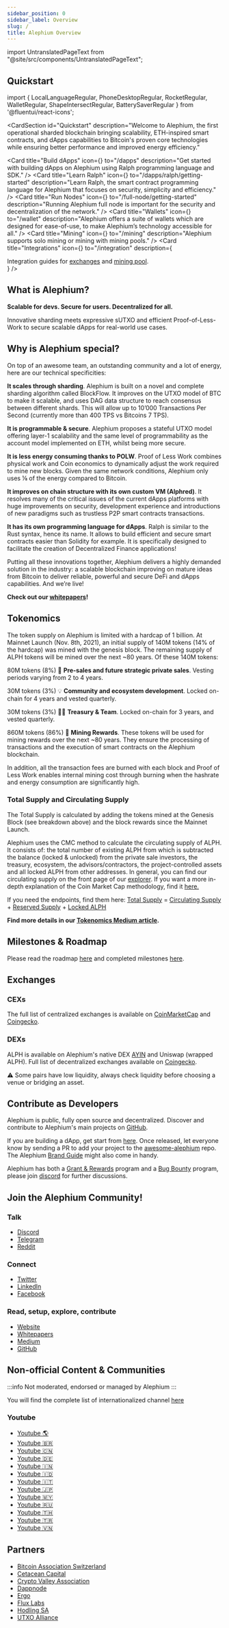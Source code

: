 ```yaml
---
sidebar_position: 0
sidebar_label: Overview
slug: /
title: Alephium Overview
---
```


import UntranslatedPageText from "@site/src/components/UntranslatedPageText";

<UntranslatedPageText />

## Quickstart
import {
  LocalLanguageRegular,
  PhoneDesktopRegular,
  RocketRegular,
  WalletRegular,
  ShapeIntersectRegular,
  BatterySaverRegular
} from '@fluentui/react-icons';

<CardSection
  id="Quickstart"
  description="Welcome to Alephium, the first operational sharded blockchain bringing scalability, ETH-inspired smart contracts, and dApps capabilities to Bitcoin's proven core technologies while ensuring better performance and improved energy efficiency."
>
  <Card
    title="Build dApps"
    icon={<PhoneDesktopRegular />}
    to="/dapps"
    description="Get started with building dApps on Alephium using Ralph programming language and SDK."
  />
  <Card
    title="Learn Ralph"
    icon={<LocalLanguageRegular />}
    to="/dapps/ralph/getting-started"
    description="Learn Ralph, the smart contract programming language for Alephium that focuses on security, simplicity and efficiency."
  />
  <Card
    title="Run Nodes"
    icon={<RocketRegular />}
    to="/full-node/getting-started"
    description="Running Alephium full node is important for the security and decentralization of the network."
  />
  <Card
    title="Wallets"
    icon={<WalletRegular />}
    to="/wallet"
    description="Alephium offers a suite of wallets which are designed for ease-of-use, to make Alephium’s technology accessible for all."
  />
  <Card
    title="Mining"
    icon={<BatterySaverRegular />}
    to="/mining"
    description="Alephium supports solo mining or mining with mining pools."
  />
  <Card
    title="Integrations"
    icon={<ShapeIntersectRegular />}
    to="/integration"
    description={
      <div>Integration guides for <a href="/integration/exchange">exchanges</a> and <a href="/integration/mining">mining pool</a>.</div>
    }
  />
</CardSection>

## What is Alephium?

**Scalable for devs. Secure for users. Decentralized for all.**

Innovative sharding meets expressive sUTXO and efficient Proof-of-Less-Work to secure scalable dApps for real-world use cases.

## Why is Alephium special?

On top of an awesome team, an outstanding community and a lot of energy, here are our technical specificities:

**It scales through sharding**. Alephium is built on a novel and complete sharding algorithm called BlockFlow. It improves on the UTXO model of BTC to make it scalable, and uses DAG data structure to reach consensus between different shards. This will allow up to 10’000 Transactions Per Second (currently more than 400 TPS vs Bitcoins 7 TPS).

**It is programmable & secure**. Alephium proposes a stateful UTXO model offering layer-1 scalability and the same level of programmability as the account model implemented on ETH, whilst being more secure.

**It is less energy consuming thanks to POLW**. Proof of Less Work combines physical work and Coin economics to dynamically adjust the work required to mine new blocks. Given the same network conditions, Alephium only uses ⅛ of the energy compared to Bitcoin.

**It improves on chain structure with its own custom VM (Alphred)**. It resolves many of the critical issues of the current dApps platforms with huge improvements on security, development experience and introductions of new paradigms such as trustless P2P smart contracts transactions.

**It has its own programming language for dApps**. Ralph is similar to the Rust syntax, hence its name. It allows to build efficient and secure smart contracts easier than Solidity for example. It is specifically designed to facilitate the creation of Decentralized Finance applications!

Putting all these innovations together, Alephium delivers a highly demanded solution in the industry: a scalable blockchain improving on mature ideas from Bitcoin to deliver reliable, powerful and secure DeFi and dApps capabilities. And we’re live!

**Check out our [whitepapers][whitepaper]!**

## Tokenomics

The token supply on Alephium is limited with a hardcap of 1 billion. At Mainnet Launch (Nov. 8th, 2021), an initial supply of 140M tokens (14% of the hardcap) was mined with the genesis block. The remaining supply of ALPH tokens will be mined over the next ~80 years. Of these 140M tokens:

80M tokens (8%) 🤝 **Pre-sales and future strategic private sales**. Vesting periods varying from 2 to 4 years.

30M tokens (3%) 💡 **Community and ecosystem development**. Locked on-chain for 4 years and vested quarterly.

30M tokens (3%) 🧑‍💻 **Treasury & Team**. Locked on-chain for 3 years, and vested quarterly.

860M tokens (86%) 🌊 **Mining Rewards**. These tokens will be used for mining rewards over the next ~80 years. They ensure the processing of transactions and the execution of smart contracts on the Alephium blockchain.

In addition, all the transaction fees are burned with each block and Proof of Less Work enables internal mining cost through burning when the hashrate and energy consumption are significantly high.


### Total Supply and Circulating Supply

The Total Supply is calculated by adding the tokens mined at the Genesis Block (see breakdown above) and the block rewards since the Mainnet Launch.

Alephium uses the CMC method to calculate the circulating supply of ALPH. It consists of: the total number of existing ALPH from which is subtracted the balance (locked & unlocked) from the private sale investors, the treasury, ecosystem, the advisors/contractors, the project-controlled assets and all locked ALPH from other addresses.
In general, you can find our circulating supply on the front page of our [explorer](https://explorer.alephium.org/#/blocks). If you want a more in-depth explanation of the Coin Market Cap methodology, find it [here.](https://support.coinmarketcap.com/hc/en-us/articles/360043396252-Supply-Circulating-Total-Max-)

If you need the endpoints, find them here: [Total Supply](https://mainnet-backend.alephium.org/infos/supply/total-alph) = [Circulating Supply](https://mainnet-backend.alephium.org/infos/supply/circulating-alph) + [Reserved Supply](https://mainnet-backend.alephium.org/infos/supply/reserved-alph) + [Locked ALPH](https://mainnet-backend.alephium.org/infos/supply/locked-alph)

**Find more details in our [Tokenomics Medium article][tokenomics-medium].**

## Milestones & Roadmap

Please read the roadmap [here][roadmap] and completed milestones [here][milestones].

## Exchanges

### CEXs
The full list of centralized exchanges is available on [CoinMarketCap][CoinMarketCap] and [Coingecko][Coingecko].

### DEXs
ALPH is available on Alephium's native DEX [AYIN][AYIN] and Uniswap (wrapped ALPH). Full list of decentralized exchanges available on [Coingecko][Coingecko].

⚠️ Some pairs have low liquidity, always check liquidity before choosing a venue or bridging an asset.

## Contribute as Developers

Alephium is public, fully open source and decentralized. Discover and contribute to Alephium's main projects on [GitHub][github].

If you are building a dApp, get start from
[here](/dapps/tutorials/quick-start). Once released, let everyone know by
sending a PR to add your project to the [awesome-alephium][awesome] repo. The
Alephium [Brand Guide][brand-guide] might also come in handy.

Alephium has both a [Grant & Rewards][reward-grant] program and a [Bug Bounty](https://github.com/alephium/community/blob/master/BugBounty.md) program, please join [discord][discord] for further discussions.


## Join the Alephium Community!

### Talk

- [Discord][discord]
- [Telegram][telegram]
- [Reddit][reddit]

### Connect

- [Twitter][twitter]
- [LinkedIn][linkedin]
- [Facebook][facebook]

### Read, setup, explore, contribute

- [Website][website]
- [Whitepapers][whitepaper]
- [Medium][medium]
- [GitHub][github]

## Non-official Content & Communities

:::info
Not moderated, endorsed or managed by Alephium
:::

You will find the complete list of internationalized channel [here](/misc/Internationalization-and-Localization)

### Youtube

- [Youtube 🌎](https://www.youtube.com/playlist?list=PL8q8n0BHJS1Nd0nxGfsNJzNnAeHoXhezz)
- [Youtube 🇧🇷](https://www.youtube.com/playlist?list=PL8q8n0BHJS1PiisJCIWqeOsd20dsMtJIg)
- [Youtube 🇨🇳](https://www.youtube.com/playlist?list=PL8q8n0BHJS1O931vGMfFb0Qx3gFKhd4bD)
- [Youtube 🇩🇪](https://www.youtube.com/playlist?list=PL8q8n0BHJS1OtYdw8lKeke6nNSSfASzZq)
- [Youtube 🇮🇳](https://www.youtube.com/playlist?list=PL8q8n0BHJS1PBoCF0L2TfeWYC8b7DeTAn)
- [Youtube 🇮🇩](https://www.youtube.com/playlist?list=PL8q8n0BHJS1MEOKbcmicEO0uTuz67D5Fz)
- [Youtube 🇮🇹](https://www.youtube.com/playlist?list=PL8q8n0BHJS1O749KEPqfnwlr-RDlqJ20U)
- [Youtube 🇯🇵](https://www.youtube.com/playlist?list=PL8q8n0BHJS1PS9PGIYJd8pjK6fw8AKZO4)
- [Youtube 🇲🇾](https://www.youtube.com/playlist?list=PL8q8n0BHJS1OkFwspCxIVfFS2sVeGEC4K)
- [Youtube 🇷🇺](https://www.youtube.com/playlist?list=PL8q8n0BHJS1P4-22OaT_w3vwNZVwiQt6s)
- [Youtube 🇹🇭](https://www.youtube.com/playlist?list=PL8q8n0BHJS1MhpbWV3PI4xoXhjB06az_M)
- [Youtube 🇹🇷](https://www.youtube.com/playlist?list=PL8q8n0BHJS1OJIUOh0yANAEKdSUG8DdDG)
- [Youtube 🇻🇳](https://www.youtube.com/playlist?list=PL8q8n0BHJS1PJq68hRBfw3xeXGlfVDWVr)

## Partners

- [Bitcoin Association Switzerland](https://medium.com/@alephium/alephium-becomes-a-member-of-bitcoin-association-switzerland-2293fec16fc9)
- [Cetacean Capital](https://cetacean.capital/)
- [Crypto Valley Association](https://cryptovalley.swiss/)
- [Dappnode](https://dappnode.io)
- [Ergo](https://ergoplatform.org/)
- [Flux Labs](https://runonflux.io/fluxlabs.html)
- [Hodling SA](https://www.hodling.ch/)
- [UTXO Alliance](https://utxo-alliance.org/)


[whitepaper]: https://github.com/alephium/white-paper
[tokenomics-medium]: https://medium.com/@alephium/tokenomics-of-alephium-61d59b51029c
[website]: https://alephium.org/
[discord]: https://alephium.org/discord
[telegram]: https://t.me/alephiumgroup
[twitter]: https://twitter.com/alephium
[linkedin]: https://www.linkedin.com/company/alephium
[facebook]: https://www.facebook.com/alephium
[medium]: https://medium.com/@alephium
[github]: https://github.com/alephium
[node-release]: https://github.com/alephium/alephium/releases/latest/
[full-node]: https://github.com/alephium/alephium
[desktop-wallet]: https://github.com/alephium/alephium-frontend/apps/desktop-wallet
[mobile-wallet]: https://github.com/alephium/alephium-frontend/apps/mobile-wallet
[explorer]: https://github.com/alephium/alephium-frontend/apps/explorer
[web3-sdk]: https://github.com/alephium/alephium-web3
[docs]: https://github.com/alephium/docs
[awesome]: https://github.com/alephium/awesome-alephium
[mining-discord]: https://alephium.org/discord
[miner-starter-pack]: https://github.com/alephium/alephium-miner-getting-started
[solo-mining-video]: https://www.youtube.com/watch?v=hdPH6inWjhc
[reddit]: https://www.reddit.com/r/Alephium/
[extension-wallet-repo]: https://github.com/alephium/extension-wallet
[walletconnect-repo]: https://github.com/alephium/walletconnect
[wormhole-fork-repo]: https://github.com/alephium/wormhole-fork
[brand-guide]: https://github.com/alephium/alephium-brand-guide
[reward-grant]: https://github.com/alephium/community/tree/master
[Coingecko]: https://www.coingecko.com/en/coins/alephium#markets
[CoinMarketCap]: https://coinmarketcap.com/currencies/alephium/#Markets
[roadmap]: https://alephium.org/#next
[milestones]: https://alephium.org/#milestones
[AYIN]: https://www.ayin.app/
